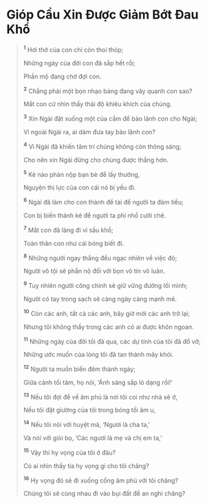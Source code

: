 # Gióp Cầu Xin Ðược Giảm Bớt Ðau Khổ

> <sup><b>1</b></sup> Hơi thở của con chỉ còn thoi thóp;
>
> Những ngày của đời con đã sắp hết rồi;
>
> Phần mộ đang chờ đợi con.
>
> <sup><b>2</b></sup> Chẳng phải một bọn nhạo báng đang vây quanh con sao?
>
> Mắt con cứ nhìn thấy thái độ khiêu khích của chúng.
>
> <sup><b>3</b></sup> Xin Ngài đặt xuống một của cầm để bảo lãnh con cho Ngài;
>
> Vì ngoài Ngài ra, ai dám đưa tay bảo lãnh con?
>
> <sup><b>4</b></sup> Vì Ngài đã khiến tâm trí chúng không còn thông sáng;
>
> Cho nên xin Ngài đừng cho chúng được thắng hơn.
>
> <sup><b>5</b></sup> Kẻ nào phản nộp bạn bè để lấy thưởng,
>
> Nguyện thị lực của con cái nó bị yếu đi.
>
> <sup><b>6</b></sup> Ngài đã làm cho con thành đề tài để người ta đàm tiếu;
>
> Con bị biến thành kẻ để người ta phỉ nhổ cười chê.
>
> <sup><b>7</b></sup> Mắt con đã làng đi vì sầu khổ;
>
> Toàn thân con như cái bóng biết đi.
>
> <sup><b>8</b></sup> Những người ngay thẳng đều ngạc nhiên về việc đó;
>
> Người vô tội sẽ phẫn nộ đối với bọn vô tín vô luân.
>
> <sup><b>9</b></sup> Tuy nhiên người công chính sẽ giữ vững đường lối mình;
>
> Người có tay trong sạch sẽ càng ngày càng mạnh mẽ.
>
> <sup><b>10</b></sup> Còn các anh, tất cả các anh, bây giờ mời các anh trở lại;
>
> Nhưng tôi không thấy trong các anh có ai được khôn ngoan.
>
> <sup><b>11</b></sup> Những ngày của đời tôi đã qua, các dự tính của tôi đã đổ vỡ;
>
> Những ước muốn của lòng tôi đã tan thành mây khói.
>
> <sup><b>12</b></sup> Người ta muốn biến đêm thành ngày;
>
> Giữa cảnh tối tăm, họ nói, ‘Ánh sáng sắp ló dạng rồi!’
>
> <sup><b>13</b></sup> Nếu tôi đợi để về âm phủ là nơi tôi coi như nhà sẽ ở,
>
> Nếu tôi đặt giường của tôi trong bóng tối âm u,
>
> <sup><b>14</b></sup> Nếu tôi nói với huyệt mả, ‘Ngươi là cha ta,’
>
> Và nói với giòi bọ, ‘Các ngươi là mẹ và chị em ta,’
>
> <sup><b>15</b></sup> Vậy thì hy vọng của tôi ở đâu?
>
> Có ai nhìn thấy tia hy vọng gì cho tôi chăng?
>
> <sup><b>16</b></sup> Hy vọng đó sẽ đi xuống cổng âm phủ với tôi chăng?
>
> Chúng tôi sẽ cùng nhau đi vào bụi đất để an nghỉ chăng?
